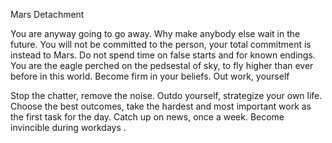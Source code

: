 Mars Detachment 

You are anyway going to go away. Why make anybody else wait in the future. You will not be committed to the person, your total commitment is instead to Mars. Do not spend time on false starts and for known endings.
You are the eagle perched on the pedsestal of sky, to fly higher than ever before in this world.
Become firm in your beliefs.
Out work, yourself 

Stop the chatter, remove the noise. 
Outdo yourself,  strategize your own life.  
Choose the best outcomes,  take the hardest and most important work as the first task for the day. 
Catch up on news, once a week.  Become invincible during workdays .

